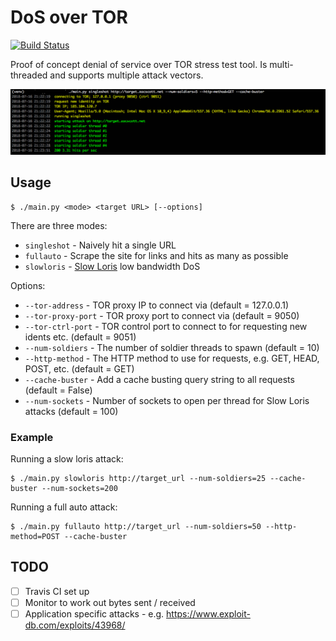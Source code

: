 
# DoS over TOR

[![Build Status](https://travis-ci.org/zacscott/dos-over-tor.svg?branch=master)](https://travis-ci.org/zacscott/dos-over-tor)

Proof of concept denial of service over TOR stress test tool. Is multi-threaded and supports multiple attack vectors.

![screenshot](screenshot.png)

## Usage

    $ ./main.py <mode> <target URL> [--options]

There are three modes:

 - `singleshot` - Naively hit a single URL
 - `fullauto` - Scrape the site for links and hits as many as possible
 - `slowloris` - [Slow Loris](https://web.archive.org/web/20090822001255/http://ha.ckers.org/slowloris/) low bandwidth
    DoS

Options:

 - `--tor-address` - TOR proxy IP to connect via (default = 127.0.0.1)
 - `--tor-proxy-port` - TOR proxy port to connect via (default = 9050)
 - `--tor-ctrl-port` - TOR control port to connect to for requesting new idents etc. (default = 9051)
 - `--num-soldiers` - The number of soldier threads to spawn (default = 10)
 - `--http-method` - The HTTP method to use for requests, e.g. GET, HEAD, POST, etc. (default = GET)
 - `--cache-buster` - Add a cache busting query string to all requests (default = False)
 - `--num-sockets` - Number of sockets to open per thread for Slow Loris attacks (default = 100)

### Example

Running a slow loris attack:

    $ ./main.py slowloris http://target_url --num-soldiers=25 --cache-buster --num-sockets=200

Running a full auto attack:

    $ ./main.py fullauto http://target_url --num-soldiers=50 --http-method=POST --cache-buster

## TODO

 - [ ] Travis CI set up
 - [ ] Monitor to work out bytes sent / received
 - [ ] Application specific attacks - e.g. https://www.exploit-db.com/exploits/43968/
